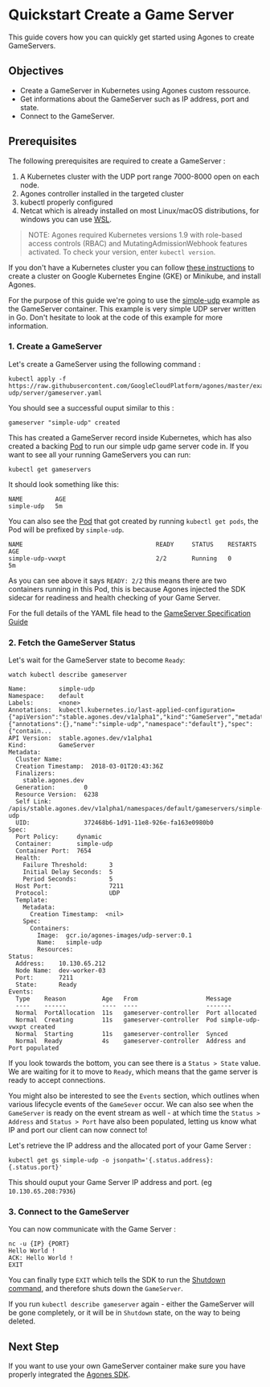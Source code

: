 # Quickstart Create a Game Server

This guide covers how you can quickly get started using Agones to create GameServers.

## Objectives

- Create a GameServer in Kubernetes using Agones custom ressource.
- Get informations about the GameServer such as IP address, port and state.
- Connect to the GameServer.

## Prerequisites

The following prerequisites are required to create a GameServer :

1. A Kubernetes cluster with the UDP port range 7000-8000 open on each node.
2. Agones controller installed in the targeted cluster
3. kubectl properly configured
4. Netcat which is already installed on most Linux/macOS distributions, for windows you can use [WSL](https://docs.microsoft.com/en-us/windows/wsl/install-win10).

>NOTE: Agones required Kubernetes versions 1.9 with role-based access controls (RBAC) and MutatingAdmissionWebhook features activated. To check your version, enter `kubectl version`.

If you don't have a Kubernetes cluster you can follow [these instructions](installing_agones.md) to create a cluster on Google Kubernetes Engine (GKE) or Minikube, and install Agones.

For the purpose of this guide we're going to use the [simple-udp](../examples/simple-udp/) example as the GameServer container. This example is very simple UDP server written in Go. Don't hesitate to look at the code of this example for more information.

### 1. Create a GameServer

Let's create a GameServer using the following command :

```
kubectl apply -f https://raw.githubusercontent.com/GoogleCloudPlatform/agones/master/examples/simple-udp/server/gameserver.yaml
```

You should see a successful ouput similar to this :

```
gameserver "simple-udp" created
```

This has created a GameServer record inside Kubernetes, which has also created a backing [Pod](https://kubernetes.io/docs/concepts/workloads/pods/pod/) to run our simple udp game server code in.
If you want to see all your running GameServers you can run:

```
kubectl get gameservers
```
It should look something like this:

```
NAME         AGE
simple-udp   5m
```

You can also see the [Pod](https://kubernetes.io/docs/concepts/workloads/pods/pod/) that got created by running `kubectl get pods`, the Pod will be prefixed by `simple-udp`.

```
NAME                                     READY     STATUS    RESTARTS   AGE
simple-udp-vwxpt                         2/2       Running   0          5m
```

As you can see above it says `READY: 2/2` this means there are two containers running in this Pod, this is because Agones injected the SDK sidecar for readiness and health checking of your Game Server.


For the full details of the YAML file head to the [GameServer Specification Guide](./gameserver_spec.md)

### 2. Fetch the GameServer Status

Let's wait for the GameServer state to become `Ready`:

```
watch kubectl describe gameserver
```

```
Name:         simple-udp
Namespace:    default
Labels:       <none>
Annotations:  kubectl.kubernetes.io/last-applied-configuration={"apiVersion":"stable.agones.dev/v1alpha1","kind":"GameServer","metadata":{"annotations":{},"name":"simple-udp","namespace":"default"},"spec":{"contain...
API Version:  stable.agones.dev/v1alpha1
Kind:         GameServer
Metadata:
  Cluster Name:
  Creation Timestamp:  2018-03-01T20:43:36Z
  Finalizers:
    stable.agones.dev
  Generation:        0
  Resource Version:  6238
  Self Link:         /apis/stable.agones.dev/v1alpha1/namespaces/default/gameservers/simple-udp
  UID:               372468b6-1d91-11e8-926e-fa163e0980b0
Spec:
  Port Policy:     dynamic
  Container:       simple-udp
  Container Port:  7654
  Health:
    Failure Threshold:      3
    Initial Delay Seconds:  5
    Period Seconds:         5
  Host Port:                7211
  Protocol:                 UDP
  Template:
    Metadata:
      Creation Timestamp:  <nil>
    Spec:
      Containers:
        Image:  gcr.io/agones-images/udp-server:0.1
        Name:   simple-udp
        Resources:
Status:
  Address:    10.130.65.212
  Node Name:  dev-worker-03
  Port:       7211
  State:      Ready
Events:
  Type    Reason          Age   From                   Message
  ----    ------          ----  ----                   -------
  Normal  PortAllocation  11s   gameserver-controller  Port allocated
  Normal  Creating        11s   gameserver-controller  Pod simple-udp-vwxpt created
  Normal  Starting        11s   gameserver-controller  Synced
  Normal  Ready           4s    gameserver-controller  Address and Port populated
```

If you look towards the bottom, you can see there is a `Status > State` value. We are waiting for it to move to `Ready`, which means that the game server is ready to accept connections.

You might also be interested to see the `Events` section, which outlines when various lifecycle events of the `GameSever` occur. We can also see when the `GameServer` is ready on the event stream as well - at which time the `Status > Address` and `Status > Port` have also been populated, letting us know what IP and port our client can now connect to!


Let's retrieve the IP address and the allocated port of your Game Server :

```
kubectl get gs simple-udp -o jsonpath='{.status.address}:{.status.port}'
```

This should ouput your Game Server IP address and port. (eg `10.130.65.208:7936`)

### 3. Connect to the GameServer

You can now communicate with the Game Server :

```
nc -u {IP} {PORT}
Hello World !
ACK: Hello World !
EXIT
```

You can finally type `EXIT` which tells the SDK to run the [Shutdown command](../sdks#shutdown), and therefore shuts down the `GameServer`.  

If you run `kubectl describe gameserver` again - either the GameServer will be gone completely, or it will be in `Shutdown` state, on the way to being deleted.


## Next Step

If you want to use your own GameServer container make sure you have properly integrated the [Agones SDK](../sdks/).
